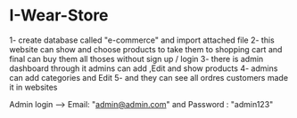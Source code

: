 # I-Wear-Store
1- create database called "e-commerce" and import attached file 
2- this website can show and choose products to take them to shopping cart and final can buy them  all thoses without sign up / login
3- there is admin dashboard through it admins can add ,Edit and show products 
4- admins can add categories and Edit
5- and they can see all ordres customers made it in websites

 Admin login --> Email:  "admin@admin.com"  and Password : "admin123"
